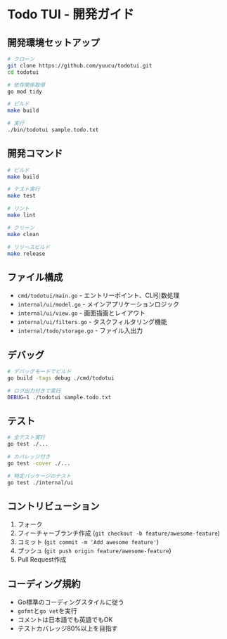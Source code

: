 # Todo TUI - 開発ガイド

## 開発環境セットアップ

```bash
# クローン
git clone https://github.com/yuucu/todotui.git
cd todotui

# 依存関係取得
go mod tidy

# ビルド
make build

# 実行
./bin/todotui sample.todo.txt
```

## 開発コマンド

```bash
# ビルド
make build

# テスト実行
make test

# リント
make lint

# クリーン
make clean

# リリースビルド
make release
```

## ファイル構成

- `cmd/todotui/main.go` - エントリーポイント、CLI引数処理
- `internal/ui/model.go` - メインアプリケーションロジック
- `internal/ui/view.go` - 画面描画とレイアウト
- `internal/ui/filters.go` - タスクフィルタリング機能
- `internal/todo/storage.go` - ファイル入出力

## デバッグ

```bash
# デバッグモードでビルド
go build -tags debug ./cmd/todotui

# ログ出力付きで実行
DEBUG=1 ./todotui sample.todo.txt
```

## テスト

```bash
# 全テスト実行
go test ./...

# カバレッジ付き
go test -cover ./...

# 特定パッケージのテスト
go test ./internal/ui
```

## コントリビューション

1. フォーク
2. フィーチャーブランチ作成 (`git checkout -b feature/awesome-feature`)
3. コミット (`git commit -m 'Add awesome feature'`)
4. プッシュ (`git push origin feature/awesome-feature`)
5. Pull Request作成

## コーディング規約

- Go標準のコーディングスタイルに従う
- `gofmt`と`go vet`を実行
- コメントは日本語でも英語でもOK
- テストカバレッジ80%以上を目指す 